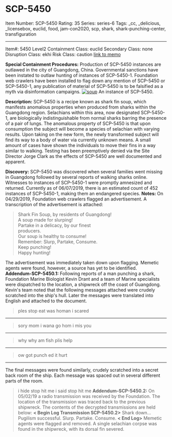 # SCP-5450
Item Number: SCP-5450
Rating: 35
Series: series-6
Tags: _cc, _delicious, _licensebox, euclid, food, jam-con2020, scp, shark, shark-punching-center, transfiguration

---

Item#: 5450
Level2
Containment Class:
euclid
Secondary Class:
none
Disruption Class:
ekhi
Risk Class:
caution
[link to memo](/classification-committee-memo)  

  
**Special Containment Procedures:** Production of SCP-5450 instances are outlawed in the city of Guangdong, China. Governmental sanctions have been instated to outlaw hunting of instances of SCP-5450-1. Foundation web crawlers have been installed to flag down any mention of SCP-5450 or SCP-5450-1, any publication of material of SCP-5450 is to be falsified as a myth via disinformation campaigns.
[![soup](https://scp-wiki.wdfiles.com/local--resized-images/scp-5450/soup/medium.jpg)](https://scp-wiki.wdfiles.com/local--files/scp-5450/soup)
An instance of SCP-5450.
  
**Description:** SCP-5450 is a recipe known as shark fin soup, which manifests anomalous properties when produced from sharks within the Guangdong region. Selachians within this area, now designated SCP-5450-1, are biologically indistinguishable from normal sharks barring the presence of a pair of lungs. The anomalous property of SCP-5450 is that upon consumption the subject will become a species of selachian with varying results. Upon taking on the new form, the newly transformed subject will find its way to a body of water via currently unknown means. A small amount of cases have shown the individuals to move their fins in a way similar to walking. Testing has been preemptively denied via the Site Director Jorge Clark as the effects of SCP-5450 are well documented and apparent.  
  
**Discovery:** SCP-5450 was discovered when several families went missing in Guangdong followed by several reports of walking sharks online. Witnesses to instances of SCP-5450-1 were promptly amnesized and returned. Currently as of 06/07/2019, there is an estimated count of 452 instances of SCP-5450-1, making them an endangered species.
**Notes:** On 04/29/2019, Foundation web crawlers flagged an advertisement. A transcription of the advertisement is attached:  

> Shark Fin Soup, by residents of Guangdong!  
>  A soup made for slurping!  
>  Partake in a delicacy, by our finest  
>  producers.  
>  Our soup is healthy to consume!  
>  Remember: Slurp, Partake, Consume.  
>  Keep punching!  
>  Happy hunting!
  
The advertisement was immediately taken down upon flagging. Memetic agents were found, however, a source has yet to be identified.  
**Addendum-SCP-5450.1:** Following reports of a man punching a shark, Foundation Marine Biologist Kevin Drant and a team of Marine specialists were dispatched to the location, a shipwreck off the coast of Guangdong. Kevin's team noted that the following messages attached were crudely scratched into the ship's hull. Later the messages were translated into English and attached to the document. 
> ples stop eat
> was homan
> i scared
* * *
> sory mom
> i wana go hom
> i mis you
* * *
> why
> why am fish
> plis help
* * *
> ow
> got punch ed
> it hurt  
>    
> 
* * *
The final messages were found similarly, crudely scratched into a secret back room of the ship. Each message was spaced out in several different parts of the room.
> i hide
> stop hit me
> i said stop hit me
**Addendum-SCP-5450.2:** On 05/02/19 a radio transmission was received by the Foundation. The location of the transmission was traced back to the previous shipwreck. The contents of the decrypted transmissions are held below:
> **< Begin Log Transmission SCP-5450.2>**
> Shark down… Pugilism successful.
> Slurp. Partake. Consume.
> **< End Log>**
Memetic agents were flagged and removed. A single selachian corpse was found in the shipwreck, with its dorsal fin severed.
